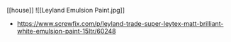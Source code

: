 [[house]]
![[Leyland Emulsion Paint.jpg]]
- https://www.screwfix.com/p/leyland-trade-super-leytex-matt-brilliant-white-emulsion-paint-15ltr/60248